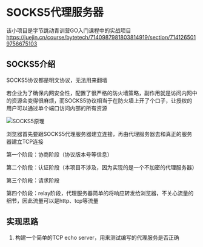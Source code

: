 # SOCKS5代理服务器

该小项目是字节跳动青训营GO入门课程中的实战项目<https://juejin.cn/course/bytetech/7140987981803814919/section/7141265019756675103>

## SOCKS5介绍

SOCKS5协议都是明文协议，无法用来翻墙

若企业为了确保内网安全性，配置了很严格的防火墙策略，副作用就是访问内网中的资源会变得很麻烦，而SOCKS5协议相当于在防火墙上开了个口子，让授权的用户可以通过单个端口访问内部的所有资源

![SOCKS5原理](../images/socks5yuanli.jpg)

浏览器首先要跟SOCKS5代理服务器建立连接，再由代理服务器去和真正的服务器建立TCP连接

第一个阶段：协商阶段（协议版本号等信息）

第二个阶段：认证阶段（本项目不涉及，因为实现的是一个不加密的代理服务器）

第三个阶段：请求阶段

第四个阶段：relay阶段，代理服务器简单的将响应转发给浏览器，不关心流量的细节，因此流量可以是http、tcp等流量

## 实现思路

1. 构建一个简单的TCP echo server，用来测试编写的代理服务是否正确





